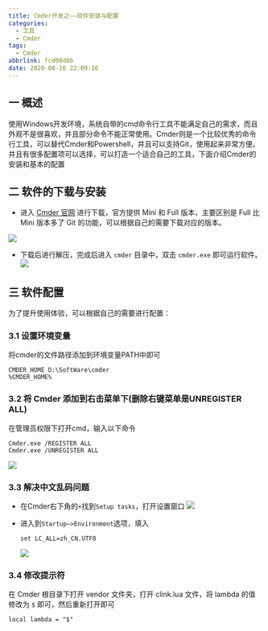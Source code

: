 ```yaml
---
title: Cmder开发之——软件安装与配置
categories:
  - 工具
  - Cmder
tags:
  - Cmder
abbrlink: fcd00d86
date: 2020-08-26 22:09:16
---
```

## 一 概述

使用Windows开发环境，系统自带的cmd命令行工具不能满足自己的需求，而且外观不是很喜欢，并且部分命令不能正常使用。Cmder则是一个比较优秀的命令行工具，可以替代Cmder和Powershell，并且可以支持Git，使用起来非常方便。并且有很多配置项可以选择，可以打造一个适合自己的工具，下面介绍Cmder的安装和基本的配置

<!--more-->

## 二 软件的下载与安装

* 进入 [Cmder 官网][11] 进行下载，官方提供 Mini 和 Full 版本，主要区别是 Full 比 Mini 版本多了 Git 的功能，可以根据自己的需要下载对应的版本。

![][1]
* 下载后进行解压，完成后进入 `cmder` 目录中，双击 `cmder.exe` 即可运行软件。
![][2]

## 三 软件配置

为了提升使用体验，可以根据自己的需要进行配置：

### 3.1 设置环境变量

将cmder的文件路径添加到环境变量PATH中即可

```
CMDER_HOME D:\SoftWare\cmder
%CMDER_HOME%
```

### 3.2 将 Cmder 添加到右击菜单下(删除右键菜单是UNREGISTER ALL)

在管理员权限下打开cmd，输入以下命令

```
Cmder.exe /REGISTER ALL
Cmder.exe /UNREGISTER ALL
```

![][3]
### 3.3 解决中文乱码问题

* 在Cmder右下角的`+`找到`Setup tasks`，打开设置窗口
  ![][4]
  
* 进入到`Startup—>Environment`选项，填入

  ```
  set LC_ALL=zh_CN.UTF8
  ```
  
  ![][5]

### 3.4 修改提示符

在 Cmder 根目录下打开 vendor 文件夹，打开 clink.lua 文件，将 lambda 的值修改为 `$` 即可，然后重新打开即可

```
local lambda = "$"
```



[1]:https://fastly.jsdelivr.net/gh/PGzxc/CDN@master/blog-image/cmder-download-select.png
[2]:https://fastly.jsdelivr.net/gh/PGzxc/CDN@master/blog-image/cmder-exe-run.png
[3]:https://fastly.jsdelivr.net/gh/PGzxc/CDN@master/blog-image/cmder-register-all.png
[4]:https://fastly.jsdelivr.net/gh/PGzxc/CDN@master/blog-image/cmder-setup-tasks.png
[5]:https://fastly.jsdelivr.net/gh/PGzxc/CDN@master/blog-image/cmder-startup-environment-zh.png
[11]:https://cmder.net
